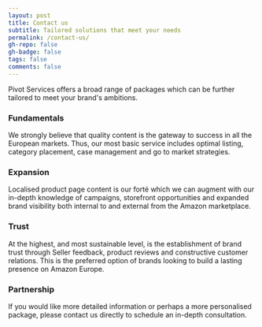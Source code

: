 ```yaml
---
layout: post
title: Contact us
subtitle: Tailored solutions that meet your needs
permalink: /contact-us/
gh-repo: false
gh-badge: false
tags: false
comments: false
---
```

Pivot Services offers a broad range of packages which can be further tailored to meet your brand's ambitions.

### Fundamentals
We strongly believe that quality content is the gateway to success in all the European markets. Thus, our most basic service includes optimal listing, category placement, case management and go to market strategies. 

### Expansion
Localised product page content is our forté which we can augment with our in-depth knowledge of campaigns, storefront opportunities and expanded brand visibility both internal to and external from the Amazon marketplace.

### Trust
At the highest, and most sustainable level, is the establishment of brand trust through Seller feedback, product reviews and constructive customer relations. This is the preferred option of brands looking to build a lasting presence on Amazon Europe.

### Partnership
If you would like more detailed information or perhaps a more personalised package, please contact us directly to schedule an in-depth consultation.
